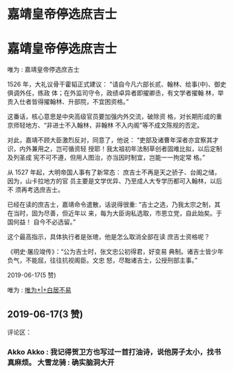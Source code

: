 # 嘉靖皇帝停选庶吉士

# 嘉靖皇帝停选庶吉士

唯为 : 嘉靖皇帝停选庶吉士

1526 年，大礼议骨干霍韬正式建议： "请自今凡六部长贰、翰林、给事(中)、御史俱调外任，练政 体；在外监司守令，政绩卓异者即擢卿丞，有文学者擢翰 林，举贡入仕者皆得擢翰林、升部院，不宜困资格。”

这番话，核心意思是中央高级官员要加强内外交流，破除资 格，对长期形成的重京师轻地方、“非进士不入翰林，非翰林 不入内阁”等不成文陈规的否定。

对此，嘉靖不顾大臣激烈反对，同意了，他说： “吏部及诸曹年深者亦宜察其才识，内外兼用之，岂可循资轻 授耶！我太祖初年法制草创者固难比拟，以后定制及列圣成 宪不可不遵，但用人图治，亦当因时制宜，岂能一一拘定常 格。”

从 1527 年起，大明帝国人事有了新常态： 庶吉士不再是天之骄子、台阁之储，因为，山卡拉地方的官 员主要是文学优异、乃至成人大专学历都可入翰林，以后不 须再考选庶吉士。

已经在读的庶吉士，嘉靖命令遣散，话说得很重: “吉士之选，乃我太宗之制，其在当时，固为尽善，但近年以 来，每为大臣询私选取，市恩立党，自此始矣。于国何益！ 自今不必选留。”

这个最高指示，具体执行者是张璁，他是怎么取消全部在读 庶吉士资格呢？

《明史·屠应竣传》：“公为吉士时，张文忠公初得君，好变易 典制。诸吉士皆少年负气，不能屈，往往抗视阁臣。文忠 怒，尽黜诸吉士，公授刑部主事。”

2019-06-17(5 赞)

唯为 : [唯为](https://mp.weixin.qq.com/s/VGBPL1R42xLjoD1hpQuUGw)[+|+](https://mp.weixin.qq.com/s/VGBPL1R42xLjoD1hpQuUGw)[白居不易](https://mp.weixin.qq.com/s/VGBPL1R42xLjoD1hpQuUGw)

## 2019-06-17(3 赞)

评论区：

### Akko Akko : 我记得贺卫方也写过一首打油诗，说他房子太小，找书真麻烦。 大雪龙骑 : 确实脑洞大开